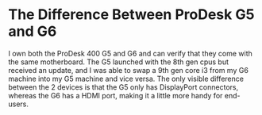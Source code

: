# The Difference Between ProDesk G5 and G6

I own both the ProDesk 400 G5 and G6 and can verify that they come with the same motherboard. The G5 launched with the 8th gen cpus but received an update, 
and I was able to swap a 9th gen core i3 from my G6 machine into my G5 machine and vice versa. The only visible difference between the 2 devices is that the G5 only
has DisplayPort connectors, whereas the G6 has a HDMI port, making it a little more handy for end-users.
